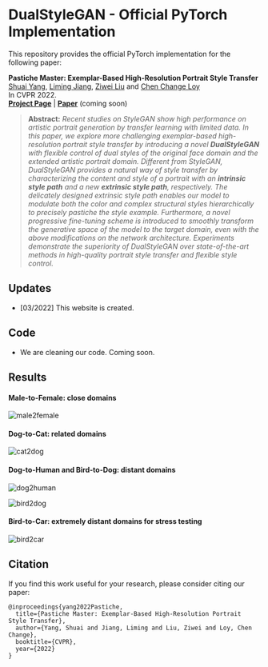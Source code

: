 # DualStyleGAN - Official PyTorch Implementation


This repository provides the official PyTorch implementation for the following paper:

**Pastiche Master: Exemplar-Based High-Resolution Portrait Style Transfer**<br>
[Shuai Yang](https://williamyang1991.github.io/), [Liming Jiang](https://liming-jiang.com/), [Ziwei Liu](https://liuziwei7.github.io/) and [Chen Change Loy](https://www.mmlab-ntu.com/person/ccloy/)<br>
In CVPR 2022.<br>
[**Project Page**](https://www.mmlab-ntu.com/project/dualstylegan/) | [**Paper**]() (coming soon)
> **Abstract:** *Recent studies on StyleGAN show high performance on artistic portrait generation by transfer learning with limited data. In this paper, we explore more challenging exemplar-based high-resolution portrait style transfer by introducing a novel <b>DualStyleGAN</b> with flexible control of dual styles of the original face domain and the extended artistic portrait domain. Different from StyleGAN, DualStyleGAN provides a natural way of style transfer by characterizing the content and style of a portrait with an <b>intrinsic style path</b> and a new <b>extrinsic style path</b>, respectively. The delicately designed extrinsic style path enables our model to modulate both the color and complex structural styles hierarchically to precisely pastiche the style example. Furthermore, a novel progressive fine-tuning scheme is introduced to smoothly transform the generative space of the model to the target domain, even with the above modifications on the network architecture. Experiments demonstrate the superiority of DualStyleGAN over state-of-the-art methods in high-quality portrait style transfer and flexible style control.*

## Updates

- [03/2022] This website is created.

## Code

- We are cleaning our code. Coming soon. 

## Results

#### Male-to-Female: close domains

![male2female](./doc_images/5.gif)

#### Dog-to-Cat: related domains 

![cat2dog](./doc_images/3.gif)

#### Dog-to-Human and Bird-to-Dog: distant domains  

![dog2human](./doc_images/4.gif)

![bird2dog](./doc_images/2.gif)

#### Bird-to-Car: extremely distant domains for stress testing

![bird2car](./doc_images/1.gif)

## Citation

If you find this work useful for your research, please consider citing our paper:

```
@inproceedings{yang2022Pastiche,
  title={Pastiche Master: Exemplar-Based High-Resolution Portrait Style Transfer},
  author={Yang, Shuai and Jiang, Liming and Liu, Ziwei and Loy, Chen Change},
  booktitle={CVPR},
  year={2022}
}
```
